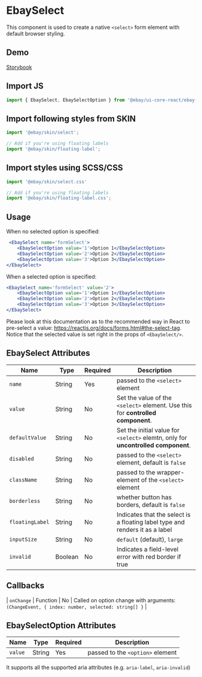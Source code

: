 # EbaySelect
This component is used to create a native `<select>` form element with default browser styling.

## Demo
[Storybook](https://opensource.ebay.com/ebayui-core-react/main/?path=/story/form-input-ebay-select--basic)

## Import JS
```jsx harmony
import { EbaySelect, EbaySelectOption } from '@ebay/ui-core-react/ebay-select'
```
## Import following styles from SKIN
```jsx harmony
import '@ebay/skin/select';

// Add if you're using floating labels
import '@ebay/skin/floating-label';
```
## Import styles using SCSS/CSS
```jsx harmony
import '@ebay/skin/select.css'

// Add if you're using floating labels
import '@ebay/skin/floating-label.css';
```

## Usage
When no selected option is specified:
```jsx harmony
 <EbaySelect name='formSelect'>
    <EbaySelectOption value='1'>Option 1</EbaySelectOption>
    <EbaySelectOption value='2'>Option 2</EbaySelectOption>
    <EbaySelectOption value='3'>Option 3</EbaySelectOption>
</EbaySelect>
```

When a selected option is specified:
```jsx harmony
<EbaySelect name='formSelect' value='2'>
    <EbaySelectOption value='1'>Option 1</EbaySelectOption>
    <EbaySelectOption value='2'>Option 2</EbaySelectOption>
    <EbaySelectOption value='3'>Option 3</EbaySelectOption>
</EbaySelect>
```
Please look at this documentation as to the recommended way in React to pre-select a value:
https://reactjs.org/docs/forms.html#the-select-tag. Notice that the selected value is set right in the props of `<EbaySelect/>`.

## EbaySelect Attributes

| Name            | Type     | Required | Description                                                  |
| --------------- | -------- | -------- | ------------------------------------------------------------ |
| `name`          | String   | Yes      | passed to the `<select>` element                             |
| `value`         | String   | No       | Set the value of the `<select>` element. Use this for **controlled component**. |
| `defaultValue`  | String   | No       | Set the initial value for `<select>` elemtn, only for **uncontrolled  component**. |
| `disabled`      | String   | No       | passed to the `<select>` element, default is `false`         |
| `className`     | String   | No       | passed to the wrapper-element of the `<select>` element      |
| `borderless`    | String   | No       | whether button has borders, default is `false`               |
| `floatingLabel` | String   | No       | Indicates that the select is a floating label type and renders it as a label |
| `inputSize`     | String   | No       | `default` (default), `large`                                 |
| `invalid`       | Boolean  | No       | Indicates a field-level error with red border if true        |

## Callbacks
| `onChange`      | Function | No       | Called on option change with arguments: `(ChangeEvent, { index: number, selected: string[] }`                                      |

## EbaySelectOption Attributes

| Name    | Type   | Required | Description                      |
| ------- | ------ | -------- | -------------------------------- |
| `value` | String | Yes      | passed to the `<option>` element |

It supports all the supported aria attributes (e.g. `aria-label`, `aria-invalid`)
